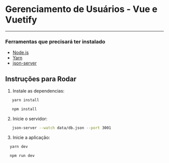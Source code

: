 # Gerenciamento de Usuários - Vue e Vuetify

---

### Ferramentas que precisará ter instalado

- [Node.js](https://nodejs.org/)
- [Yarn](https://yarnpkg.com/)
- [json-server](https://github.com/typicode/json-server)

## Instruções para Rodar

1. Instale as dependencias:

```bash
   yarn install
```

```bash
   npm install
```

2.  Inicie o servidor:

```bash
   json-server --watch data/db.json --port 3001
```

3. Inicie a aplicação:

```bash
  yarn dev
```

```bash
  npm run dev
```
